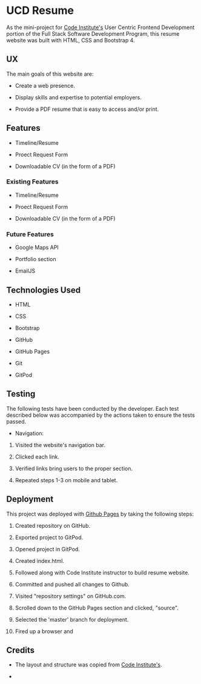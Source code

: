 # UCD Resume

As the mini-project for [Code Institute's](https://codeinstitute.net) User Centric Frontend Development portion of the Full Stack Software Development Program, this resume website was built with HTML, CSS and Bootstrap 4.

## UX

The main goals of this website are:
* Create a web presence.

* Display skills and expertise to potential employers.

* Provide a PDF resume that is easy to access and/or print.

## Features

* Timeline/Resume

* Proect Request Form

* Downloadable CV (in the form of a PDF)

### Existing Features

* Timeline/Resume

* Proect Request Form

* Downloadable CV (in the form of a PDF)

### Future Features

* Google Maps API

* Portfolio section

* EmailJS

## Technologies Used

* HTML

* CSS

* Bootstrap

* GitHub

* GitHub Pages

* Git

* GitPod

## Testing

The following tests have been conducted by the developer. Each test described below was accompanied by the actions taken to ensure the tests passed.

* Navigation:

1. Visited the website's navigation bar.

1. Clicked each link.

1. Verified links bring users to the proper section.

1. Repeated steps 1-3 on mobile and tablet.

## Deployment

This project was deployed with [Github Pages](https://pages.github.com/) by taking the following steps:

1. Created repository on GitHub.

1. Exported project to GitPod.

1. Opened project in GitPod.

1. Created index.html.

1. Followed along with Code Institute instructor to build resume website.

1. Committed and pushed all changes to Github.

1. Visited "repository settings" on GitHub.com.

1. Scrolled down to the GitHub Pages section and clicked, "source".

1. Selected the 'master' branch for deployment.

1. Fired up a browser and 

## Credits

* The layout and structure was copied from [Code Institute's](https://codeinstitute.net).

* 
